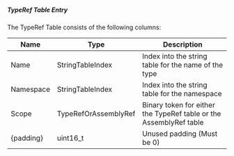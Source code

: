 ##### TypeRef Table Entry
The TypeRef Table consists of the following columns:

| Name      | Type                 | Description  
|-----------|----------------------|------------  
| Name      | StringTableIndex     | Index into the string table for the name of the type
| Namespace | StringTableIndex     | Index into the string table for the namespace
| Scope     | TypeRefOrAssemblyRef | Binary token for either the TypeRef table or the AssemblyRef table
| {padding} | uint16_t             | Unused padding (Must be 0)
